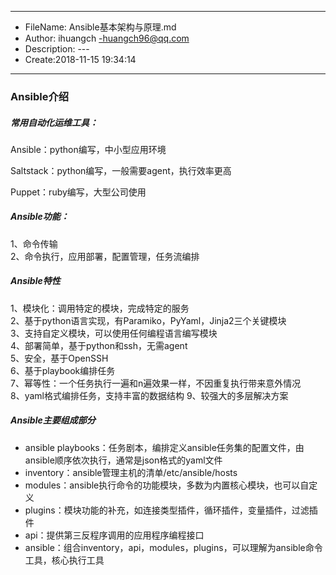 ___
- FileName: Ansible基本架构与原理.md
- Author: ihuangch -huangch96@qq.com
- Description: ---
- Create:2018-11-15 19:34:14
___

### Ansible介绍
##### 常用自动化运维工具：
Ansible：python编写，中小型应用环境  

Saltstack：python编写，一般需要agent，执行效率更高  

Puppet：ruby编写，大型公司使用  


##### Ansible功能：
1、命令传输  
2、命令执行，应用部署，配置管理，任务流编排  

##### Ansible特性
1、模块化：调用特定的模块，完成特定的服务  
2、基于python语言实现，有Paramiko，PyYaml，Jinja2三个关键模块  
3、支持自定义模块，可以使用任何编程语言编写模块  
4、部署简单，基于python和ssh，无需agent  
5、安全，基于OpenSSH  
6、基于playbook编排任务  
7、幂等性：一个任务执行一遍和n遍效果一样，不因重复执行带来意外情况  
8、yaml格式编排任务，支持丰富的数据结构
9、较强大的多层解决方案

##### Ansible主要组成部分
- ansible playbooks：任务剧本，编排定义ansible任务集的配置文件，由ansible顺序依次执行，通常是json格式的yaml文件
- inventory：ansible管理主机的清单/etc/ansible/hosts
- modules：ansible执行命令的功能模块，多数为内置核心模块，也可以自定义
- plugins：模块功能的补充，如连接类型插件，循环插件，变量插件，过滤插件
- api：提供第三反程序调用的应用程序编程接口
- ansible：组合inventory，api，modules，plugins，可以理解为ansible命令工具，核心执行工具






